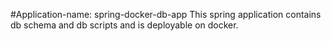#Application-name: spring-docker-db-app
This spring application contains db schema and db scripts and is deployable on docker.
